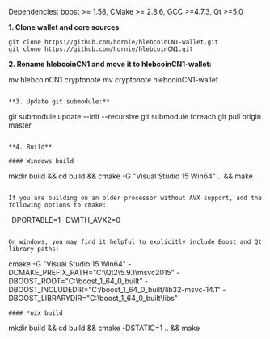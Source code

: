 Dependencies: boost >= 1.58, CMake >= 2.8.6, GCC >=4.7.3, Qt >=5.0

**1. Clone wallet and core sources**

```
git clone https://github.com/hornie/hlebcoinCN1-wallet.git
git clone https://github.com/hornie/hlebcoinCN1.git
```

**2. Rename hlebcoinCN1 and move it to hlebcoinCN1-wallet:**

mv hlebcoinCN1 cryptonote
mv cryptonote hlebcoinCN1-wallet
```

**3. Update git submodule:**

```
git submodule update --init --recursive
git submodule foreach git pull origin master
```

**4. Build**

#### Windows build
```
mkdir build && cd build && cmake -G "Visual Studio 15 Win64" .. && make
```

If you are building on an older processor without AVX support, add the following options to cmake:

```
-DPORTABLE=1 -DWITH_AVX2=0
```

On windows, you may find it helpful to explicitly include Boost and Qt library paths:

```
cmake -G "Visual Studio 15 Win64" -DCMAKE_PREFIX_PATH="C:\Qt2\5.9.1\msvc2015" -DBOOST_ROOT="C:\boost_1_64_0_built" -DBOOST_INCLUDEDIR="C:/boost_1_64_0_built/lib32-msvc-14.1" -DBOOST_LIBRARYDIR="C:\boost_1_64_0_built\libs"
 ```
#### *nix build
```
mkdir build && cd build && cmake -DSTATIC=1 .. && make
```